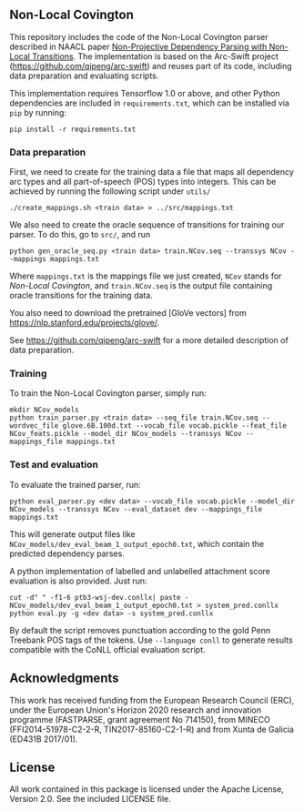 ## Non-Local Covington
This repository includes the code of the Non-Local Covington parser described in NAACL paper [Non-Projective Dependency Parsing with Non-Local Transitions](https://arxiv.org/pdf/1710.09340.pdf). The implementation is based on the Arc-Swift project (https://github.com/qipeng/arc-swift) and reuses part of its code, including data preparation and evaluating scripts.

This implementation requires Tensorflow 1.0 or above, and other Python dependencies are included in `requirements.txt`, which can be installed via `pip` by running:

```
pip install -r requirements.txt
```

### Data preparation
First, we need to create for the training data a file that maps all dependency arc types and all part-of-speech (POS) types into integers. This can be achieved by running the following script under `utils/`

```
./create_mappings.sh <train data> > ../src/mappings.txt
```

We also need to create the oracle sequence of transitions for training our parser. To do this, go to `src/`, and run

```
python gen_oracle_seq.py <train data> train.NCov.seq --transsys NCov --mappings mappings.txt
```

Where `mappings.txt` is the mappings file we just created, `NCov` stands for _Non-Local Covington_, and `train.NCov.seq` is the output file containing oracle transitions for the training data.

You also need to download the pretrained [GloVe vectors] from https://nlp.stanford.edu/projects/glove/.

See https://github.com/qipeng/arc-swift for a more detailed description of data preparation.

### Training

To train the Non-Local Covington parser, simply run:

```
mkdir NCov_models
python train_parser.py <train data> --seq_file train.NCov.seq --wordvec_file glove.6B.100d.txt --vocab_file vocab.pickle --feat_file NCov_feats.pickle --model_dir NCov_models --transsys NCov --mappings_file mappings.txt
```

### Test and evaluation

To evaluate the trained parser, run:

```
python eval_parser.py <dev data> --vocab_file vocab.pickle --model_dir NCov_models --transsys NCov --eval_dataset dev --mappings_file mappings.txt
```

This will generate output files like `NCov_models/dev_eval_beam_1_output_epoch0.txt`, which contain the predicted dependency parses.

A python implementation of labelled and unlabelled attachment score evaluation is also provided. Just run:

```
cut -d"	" -f1-6 ptb3-wsj-dev.conllx| paste - NCov_models/dev_eval_beam_1_output_epoch0.txt > system_pred.conllx
python eval.py -g <dev data> -s system_pred.conllx
```
By default the script removes punctuation according to the gold Penn Treebank POS tags of the tokens. Use `--language conll` to generate results compatible with the CoNLL official evaluation script. 

## Acknowledgments

This work has received funding from the European Research Council (ERC), under the European Union's Horizon 2020 research and innovation programme (FASTPARSE, grant agreement No 714150), from MINECO (FFI2014-51978-C2-2-R, TIN2017-85160-C2-1-R) and from Xunta de Galicia (ED431B 2017/01).

## License

All work contained in this package is licensed under the Apache License, Version 2.0. See the included LICENSE file.
